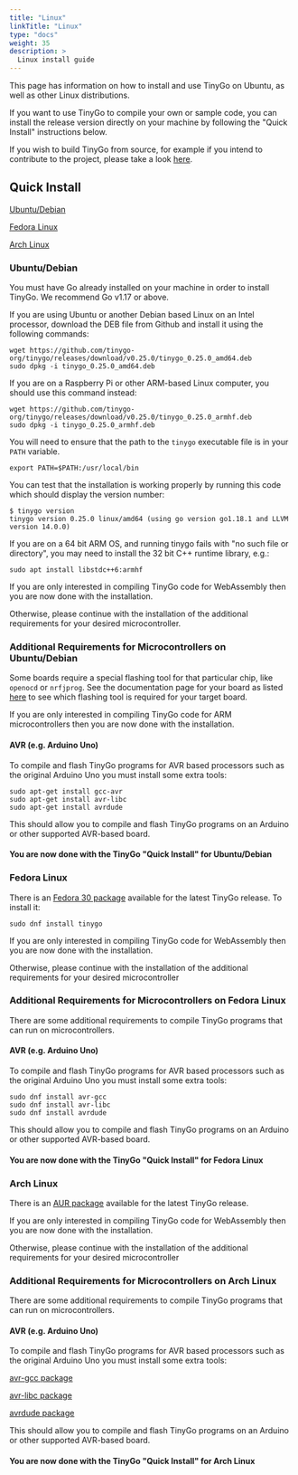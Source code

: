 ```yaml
---
title: "Linux"
linkTitle: "Linux"
type: "docs"
weight: 35
description: >
  Linux install guide
---
```


This page has information on how to install and use TinyGo on Ubuntu, as well as other Linux distributions.

If you want to use TinyGo to compile your own or sample code, you can install the release version directly on your machine by following the "Quick Install" instructions below.

If you wish to build TinyGo from source, for example if you intend to contribute to the project, please take a look [here](../../../docs/guides/build).

## Quick Install

[Ubuntu/Debian](#ubuntu-debian)

[Fedora Linux](#fedora-linux)

[Arch Linux](#arch-linux)

### Ubuntu/Debian

You must have Go already installed on your machine in order to install TinyGo. We recommend Go v1.17 or above.

If you are using Ubuntu or another Debian based Linux on an Intel processor, download the DEB file from Github and install it using the following commands:

```shell
wget https://github.com/tinygo-org/tinygo/releases/download/v0.25.0/tinygo_0.25.0_amd64.deb
sudo dpkg -i tinygo_0.25.0_amd64.deb
```

If you are on a Raspberry Pi or other ARM-based Linux computer, you should use this command instead:

```shell
wget https://github.com/tinygo-org/tinygo/releases/download/v0.25.0/tinygo_0.25.0_armhf.deb
sudo dpkg -i tinygo_0.25.0_armhf.deb
```

You will need to ensure that the path to the `tinygo` executable file is in your `PATH` variable.

```shell
export PATH=$PATH:/usr/local/bin
```

You can test that the installation is working properly by running this code which should display the version number:

```shell
$ tinygo version
tinygo version 0.25.0 linux/amd64 (using go version go1.18.1 and LLVM version 14.0.0)
```

If you are on a 64 bit ARM OS, and running tinygo fails with "no such file or directory", you may need to install the 32 bit C++ runtime library, e.g.:

```shell
sudo apt install libstdc++6:armhf
```

If you are only interested in compiling TinyGo code for WebAssembly then you are now done with the installation.

Otherwise, please continue with the installation of the additional requirements for your desired microcontroller.

### Additional Requirements for Microcontrollers on Ubuntu/Debian

Some boards require a special flashing tool for that particular chip, like `openocd` or `nrfjprog`. See the documentation page for your board as listed [here](../../../docs/reference/microcontrollers/) to see which flashing tool is required for your target board.

If you are only interested in compiling TinyGo code for ARM microcontrollers then you are now done with the installation.

#### AVR (e.g. Arduino Uno)

To compile and flash TinyGo programs for AVR based processors such as the original Arduino Uno you must install some extra tools:

```shell
sudo apt-get install gcc-avr
sudo apt-get install avr-libc
sudo apt-get install avrdude
```

This should allow you to compile and flash TinyGo programs on an Arduino or other supported AVR-based board.

#### You are now done with the TinyGo "Quick Install" for Ubuntu/Debian

### Fedora Linux

There is an [Fedora 30 package](https://packages.fedoraproject.org/pkgs/tinygo/tinygo/) available for the latest TinyGo release. To install it:

```shell
sudo dnf install tinygo
```

If you are only interested in compiling TinyGo code for WebAssembly then you are now done with the installation.

Otherwise, please continue with the installation of the additional requirements for your desired microcontroller

### Additional Requirements for Microcontrollers on Fedora Linux

There are some additional requirements to compile TinyGo programs that can run on microcontrollers.

#### AVR (e.g. Arduino Uno)

To compile and flash TinyGo programs for AVR based processors such as the original Arduino Uno you must install some extra tools:

```shell
sudo dnf install avr-gcc
sudo dnf install avr-libc
sudo dnf install avrdude
```

This should allow you to compile and flash TinyGo programs on an Arduino or other supported AVR-based board.

#### You are now done with the TinyGo "Quick Install" for Fedora Linux

### Arch Linux

There is an [AUR package](https://aur.archlinux.org/packages/tinygo-bin/) available for the latest TinyGo release.

If you are only interested in compiling TinyGo code for WebAssembly then you are now done with the installation.

Otherwise, please continue with the installation of the additional requirements for your desired microcontroller

### Additional Requirements for Microcontrollers on Arch Linux

There are some additional requirements to compile TinyGo programs that can run on microcontrollers.

#### AVR (e.g. Arduino Uno)

To compile and flash TinyGo programs for AVR based processors such as the original Arduino Uno you must install some extra tools:

[avr-gcc package](https://www.archlinux.org/packages/community/x86_64/avr-gcc/)

[avr-libc package](https://www.archlinux.org/packages/community/any/avr-libc/)

[avrdude package](https://www.archlinux.org/packages/community/x86_64/avrdude/)

This should allow you to compile and flash TinyGo programs on an Arduino or other supported AVR-based board.

#### You are now done with the TinyGo "Quick Install" for Arch Linux

